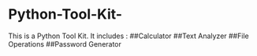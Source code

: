 # Python-Tool-Kit-
This is a Python Tool Kit. It includes :
##Calculator
##Text Analyzer
##File Operations
##Password Generator
